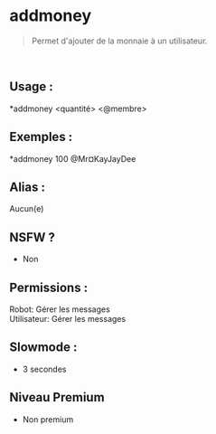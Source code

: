 # addmoney

> Permet d'ajouter de la monnaie à un utilisateur.

<br>

## Usage :

*addmoney <quantité> <@membre>

## Exemples :

*addmoney 100 @Mr¤KayJayDee

## Alias :

Aucun(e)

## NSFW ?

- Non

## Permissions :

Robot: Gérer les messages
<br>
Utilisateur: Gérer les messages

## Slowmode :

- 3 secondes

## Niveau Premium

- Non premium